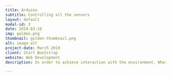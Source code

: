```yaml
---
title: Arduino
subtitle: Controlling all the sensors
layout: default
modal-id: 3
date: 2019-03-18
img: golden.png
thumbnail: golden-thumbnail.png
alt: image-alt
project-date: March 2019
client: Start Bootstrap
website: Web Development
description: In order to achieve interaction with the environment, Where Magic Happen utilizes Arduino as its main microcontroller to control all the sensors within the scene. By using Uduino, a Unity plug=in, we were able to make Arduino and Unity talk with each other.  

---
```

